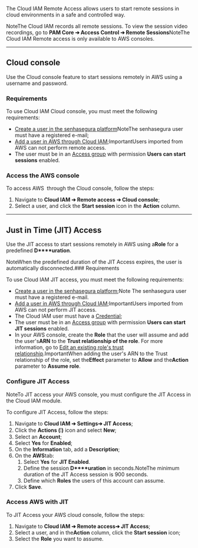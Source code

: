 The Cloud IAM Remote Access allows users to start remote sessions in cloud environments in a safe and controlled way. 

NoteThe Cloud IAM records all remote sessions. To view the session video recordings, go to **PAM Core ➔ Access Control ➔ Remote Sessions**NoteThe Cloud IAM Remote access is only available to AWS consoles. 

---

## Cloud console

Use the Cloud console feature to start sessions remotely in AWS using a username and password.

### Requirements

To use Cloud IAM Cloud console, you must meet the following requirements:

* [Create a user in the senhasegura platform](https://docs.senhasegura.io/v3-32/docs/user-management-add-system-administrator)NoteThe senhasegura user must have a registered e\-mail;
* [Add a user in AWS through Cloud IAM](https://docs.senhasegura.io/v3-32/docs/cloud-iam-add-user);ImportantUsers imported from AWS can not perform remote access.
* The user must be in an [Access group](https://docs.senhasegura.io/v3-32/docs/cloud-iam-add-access-group) with permission **Users can start sessions** enabled.

### Access the AWS console

To access AWS  through the Cloud console, follow the steps:

1. Navigate to **Cloud IAM ➔ Remote access ➔ Cloud console**;
2. Select a user, and click the **Start session** icon in the **Action** column.



---

## Just in Time (JIT) Access

Use the JIT access to start sessions remotely in AWS using a**Role** for a predefined **D****uration**.

NoteWhen the predefined duration of the JIT Access expires, the user is automatically disconnected.### Requirements

To use Cloud IAM JIT access, you must meet the following requirements: 

* [Create a user in the senhasegura platform](https://docs.senhasegura.io/v3-32/docs/user-management-add-system-administrator);Note The senhasegura user must have a registered e\-mail.
* [Add a user in AWS through Cloud IAM](https://docs.senhasegura.io/v3-32/docs/cloud-iam-add-user);ImportantUsers imported from AWS can not perform JIT access.
* The Cloud IAM user must have a [Credential](https://docs.senhasegura.io/v3-32/docs/cloud-iam-add-credentials);
* The user must be in an [Access group](https://docs.senhasegura.io/v3-32/docs/cloud-iam-add-access-group) with permission **Users can start JIT sessions** enabled.
* In your AWS console, create the **Role** that the user will assume and add the user's**ARN** to the **Trust relationship of the role**. For more information, go to [Edit an existing role's trust relationship](https://docs.aws.amazon.com/directoryservice/latest/admin-guide/edit_trust.html).ImportantWhen adding the user's ARN to the Trust relationship of the role, set the**Effect** parameter to **Allow** and the**Action** parameter to **Assume role**.

### Configure JIT Access

NoteTo JIT access your AWS console, you must configure the JIT Access in the Cloud IAM module.

To configure JIT Access, follow the steps:

1. Navigate to **Cloud IAM ➔ Settings➔ JIT Access**;
2. Click the **Actions (⁝)** icon and select **New**;
3. Select an **Account**;
4. Select **Yes** for **Enabled**;
5. On the **Information** tab, add a **Description**;
6. On the **AWS**tab:
	1. Select **Yes** for **JIT Enabled**.
	2. Define the session **D****uration** in seconds.NoteThe minimum duration of the JIT Access session is 900 seconds.
	3. Define which **Roles** the users of this account can assume.
7. Click **Save**.

### Access AWS with JIT

To JIT Access your AWS cloud console, follow the steps: 

1. Navigate to **Cloud IAM ➔ Remote access➔ JIT Access**;
2. Select a user, and in the**Action** column, click the **Start session** icon;
3. Select the **Role** you want to assume.

  



